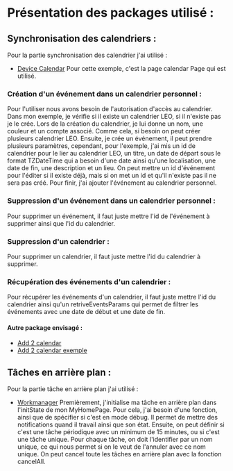 # Présentation des packages utilisé : 

## Synchronisation des calendriers :
Pour la partie synchronisation des calendrier j'ai utilisé :
- [Device Calendar](https://pub.dev/packages/device_calendar)
Pour cette exemple, c'est la page calendar Page qui est utilisé.

### Création d'un événement dans un calendrier personnel :
Pour l'utiliser nous avons besoin de l'autorisation d'accès au calendrier.
Dans mon exemple, je vérifie si il existe un calendrier LEO, si il n'existe pas je le crée.
Lors de la création du calendrier, je lui donne un nom, une couleur et un compte associé. Comme cela, si besoin on peut créer plusieurs calendrier LEO.
Ensuite, je crée un événement, il peut prendre plusieurs paramètres, cependant, pour l'exemple, j'ai mis un id de calendrier pour le lier au calendrier LEO, un titre, un date de départ sous le format TZDateTime qui a besoin d'une date ainsi qu'une localisation, une date de fin, une description et un lieu.
On peut mettre un id d'événement pour l'éditer si il existe déjà, mais si on met un id et qu'il n'existe pas il ne sera pas créé.
Pour finir, j'ai ajouter l'événement au calendrier personnel.

### Suppression d'un événement dans un calendrier personnel :
Pour supprimer un événement, il faut juste mettre l'id de l'événement à supprimer ainsi que l'id du calendrier.

### Suppression d'un calendrier :
Pour supprimer un calendrier, il faut juste mettre l'id du calendrier à supprimer.

### Récupération des événements d'un calendrier :
Pour récupérer les événements d'un calendrier, il faut juste mettre l'id du calendrier ainsi qu'un retriveEventsParams qui permet de filtrer les événements avec une date de début et une date de fin.

#### Autre package envisagé :
- [Add 2 calendar](https://pub.dev/packages/add_2_calendar)
- [Add 2 calendar exemple](https://morioh.com/p/7fcc4bfcc5bc)

## Tâches en arrière plan :
Pour la partie tâche en arrière plan j'ai utilisé :
- [Workmanager](https://pub.dev/packages/workmanager)
Premièrement, j'initialise ma tâche en arrière plan dans l'initState de mon MyHomePage.
Pour cela, j'ai besoin d'une fonction, ainsi que de spécifier si c'est en mode débug. Il permet de mettre des notifications quand il travail ainsi que son état.
Ensuite, on peut définir si c'est une tâche périodique avec un minimum de 15 minutes, ou si c'est une tâche unique.
Pour chaque tâche, on doit l'identifier par un nom unique, ce qui nous permet si on le veut de l'annuler avec ce nom unique.
On peut cancel toute les tâches en arrière plan avec la fonction cancelAll. 
